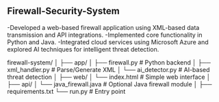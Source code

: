 ## Firewall-Security-System

-Developed a web-based firewall application using XML-based data transmission and API integrations.
-Implemented core functionality in Python and Java.
-Integrated cloud services using Microsoft Azure and explored AI techniques for intelligent threat   detection.

firewall-system/
│
├── app/
│   ├── firewall.py           # Python backend
│   ├── xml_handler.py        # Parse/Generate XML
│   └── ai_detector.py        # AI-based threat detection
│
├── web/
│   └── index.html            # Simple web interface
│
├── api/
│   └── java_firewall.java    # Optional Java firewall module
│
├── requirements.txt
└── run.py                    # Entry point

